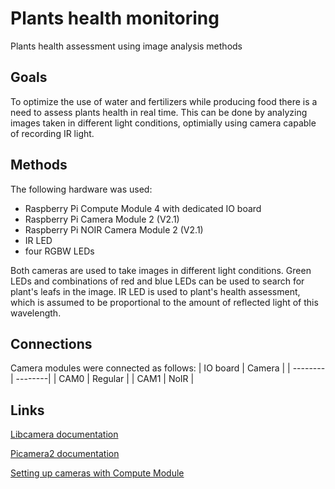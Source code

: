 # Plants health monitoring
 Plants health assessment using image analysis methods

## Goals
To optimize the use of water and fertilizers while producing food there is a need to assess plants health in real time. This can be done by analyzing images taken in different light conditions, optimially using camera capable of recording IR light.

## Methods
The following hardware was used:
* Raspberry Pi Compute Module 4 with dedicated IO board
* Raspberry Pi Camera Module 2 (V2.1)
* Raspberry Pi NOIR Camera Module 2 (V2.1)
* IR LED
* four RGBW LEDs

Both cameras are used to take images in different light conditions. Green LEDs and combinations of red and blue LEDs can be used to search for plant's leafs in the image. IR LED is used to plant's health assessment, which is assumed to be proportional to the amount of reflected light of this wavelength.

## Connections
Camera modules were connected as follows:
| IO board | Camera  |
| -------- | --------|
| CAM0     | Regular |
| CAM1     | NoIR    |

## Links
[Libcamera documentation](https://www.raspberrypi.com/documentation/computers/camera_software.html#getting-started)

[Picamera2 documentation](https://datasheets.raspberrypi.com/camera/picamera2-manual.pdf)

[Setting up cameras with Compute Module](https://www.raspberrypi.com/documentation/computers/compute-module.html#attaching-a-raspberry-pi-camera-module)